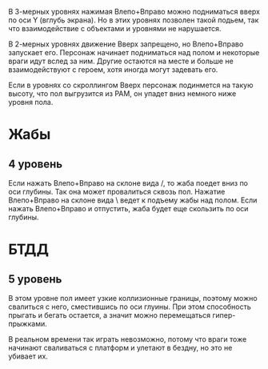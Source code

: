 В 3-мерных уровнях нажимая Влепо+Вправо можно подниматься вверх по оси Y (вглубь экрана). Но в этих уровнях позволен такой подьем, так что взаимодействие с объектами и уровнями не нарушается.

В 2-мерных уровнях движение Вверх запрещено, но Влепо+Вправо запускает его. Персонаж начинает подниматься над полом и некоторые враги идут вслед за ним. Другие остаются на месте и больше не взаимодействуют с героем, хотя иногда могут задевать его.

Если в уровнях со скроллингом Вверх персонаж подинмется на такую высоту, что пол выгрузится из РАМ, он упадет вниз немного ниже уровня пола.

# Жабы #

## 4 уровень ##

Если нажать Влепо+Вправо на склоне вида /, то жаба поедет вниз по оси глубины. Так она может провалиться сквозь пол. Нажатие Влепо+Вправо на склоне вида \ ведет к подъему жабы над полом. Если нажать Влепо+Вправо и отпустить, жаба будет еще скользить по оси глубины.

# БТДД #

## 5 уровень ##

В этом уровне пол имеет узкие коллизионные границы, поэтому можно свалиться с него, сместившись по оси глуины. При этом способность прыгать и бегать остается, а значит можно перемещаться гипер-прыжками.

В реальном времени так играть невозможно, потому что враги тоже начинают сваливаться с платформ и улетают в бездну, но это не убивает их.